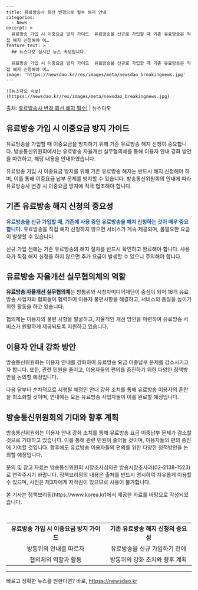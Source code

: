     ---
    title: 유료방송사 회선 변경으로 필수 해지 안내
    categories:
      - News
    excerpt: >
      유료방송 가입 시 이중요금 방지 가이드  유료방송을 신규로 가입할 때 기존 유료방송은 직접 해지 신청해야 이…
    feature_text: >
      ## 뉴스다오 실시간 뉴스 속보입니다.
    
      유료방송 가입 시 이중요금 방지 가이드  유료방송을 신규로 가입할 때 기존 유료방송은 직접 해지 신청해야 이…
    image: 'https://newsdao.kr/res/images/meta/newsdao_breakingnews.jpg'
    ---
    
    ![뉴스다오 속보](httpss://newsdao.kr/res/images/meta/newsdao_breakingnews.jpg)

<p>출처: <a href="httpss://newsdao.kr/4495" rel="dofollow">유료방송사 변경 회선 해지 필수!</a> | 뉴스다오</p>

<h2 data-ke-size="size26">유료방송 가입 시 이중요금 방지 가이드</h2>
유료방송을 가입할 때 이중요금을 방지하기 위해 기존 유료방송 해지 신청이 중요합니다. 방송통신위원회에서는 유료방송 자율개선 실무협의체를 통해 이용자 안내 강화 방안을 마련하고, 해당 내용을 안내하였습니다.

<p data-ke-size="size16">유료방송 가입 시 이중요금 방지를 위해 기존 유료방송 해지는 반드시 해지 신청해야 하며, 이를 통해 이중요금 납부 문제를 방지할 수 있습니다. 방송통신위원회의 안내에 따라 유료방송사 변경 시 이중요금 방지에 적극 협조해야 합니다.</p>

<h2 data-ke-size="size26">기존 유료방송 해지 신청의 중요성</h2>
<b><span style="color: #1a5490;">유료방송을 신규 가입할 때, 기존에 사용 중인 유료방송을 해지 신청하는 것이 매우 중요합니다.</span></b> 유료방송을 직접 해지 신청하지 않으면 서비스가 계속 제공되며, 불필요한 요금이 발생할 수 있습니다.

<p data-ke-size="size16">신규 가입 전에는 기존 유료방송의 해지 절차를 반드시 확인하고 완료해야 합니다. 사용자가 직접 해지 신청을 하지 않으면 추가 요금이 발생할 수 있으니 주의해야 합니다.</p>

<h2 data-ke-size="size26">유료방송 자율개선 실무협의체의 역할</h2>
<b><span style="background-color: #21538527;">유료방송 자율개선 실무협의체</span></b>는 방통위와 시청자미디어재단이 중심이 되어 18개 유료방송 사업자와 협회들이 협력하여 이용자 불편사항을 해결하고, 서비스의 품질을 높이기 위한 활동을 하고 있습니다.

<p data-ke-size="size16">협의체는 이용자의 불편 사항을 발굴하고, 자율적인 개선 방안을 마련하여 유료방송 서비스가 원활하게 제공되도록 지원하고 있습니다.</p>

<h2 data-ke-size="size26">이용자 안내 강화 방안</h2>
방송통신위원회는 이용자 안내를 강화하여 유료방송 요금 이중납부 문제를 감소시키고자 합니다. 또한, 관련 민원을 줄이고, 이용자들의 편의를 증진하기 위한 다양한 정책방안을 논의할 예정입니다.

<p data-ke-size="size16">다음 달부터 순차적으로 시행될 예정인 안내 강화 조치를 통해 유료방송 이용자의 혼란을 최소화할 것이며, 연내에는 모든 유료방송 사업자들이 이를 완료할 예정입니다.</p>

<h2 data-ke-size="size26">방송통신위원회의 기대와 향후 계획</h2>
방송통신위원회는 이용자 안내 강화 조치를 통해 유료방송 요금 이중납부 문제가 감소할 것으로 기대하고 있습니다. 이를 통해 관련 민원이 줄어들 것이며, 이용자들의 편의 증진에 기여할 것입니다. 향후에도 유료방송 이용자들의 편의를 위한 다양한 정책방안을 논의할 예정입니다.

<p data-ke-size="size16">문의 및 참고 자료는 방송통신위원회 시장조사심의관 방송시장조사과(02-2138-1523)로 연락주시기 바랍니다. 정책브리핑의 내용은 출처를 반드시 명시하여 자유롭게 이용할 수 있으며, 사진은 제3자에게 저작권이 있으므로 사용이 불가합니다.</p>

<p data-ke-size="size16">본 기사는 정책브리핑(https://www.korea.kr)에서 제공한 자료를 바탕으로 작성되었습니다.</p>

<p data-ke-size="size16">&nbsp;</p>

<table>
<tbody>
<tr>
<td style="text-align: center; height: 17px;"><b>유료방송 가입 시 이중요금 방지 가이드</b></td>
<td style="text-align: center; height: 17px;"><b>기존 유료방송 해지 신청의 중요성</b></td>
</tr>
<tr>
<td style="text-align: center; height: 17px;">방통위의 안내를 따르자</td>
<td style="text-align: center; height: 17px;">유료방송을 신규 가입하기 전에</td>
</tr>
<tr>
<td style="text-align: center; height: 17px;">협의체의 역할과 활동</td>
<td style="text-align: center; height: 17px;">방통위의 강화 조치와 향후 계획</td>
</tr>
</tbody>
</table>

<hr> 

빠르고 정확한 뉴스를 원한다면? 바로, <a href="httpss://newsdao.kr" rel="dofollow">httpss://newsdao.kr</a>


    